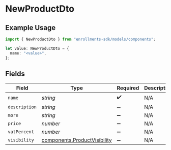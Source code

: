 # NewProductDto

## Example Usage

```typescript
import { NewProductDto } from "enrollments-sdk/models/components";

let value: NewProductDto = {
  name: "<value>",
};
```

## Fields

| Field                                                                        | Type                                                                         | Required                                                                     | Description                                                                  |
| ---------------------------------------------------------------------------- | ---------------------------------------------------------------------------- | ---------------------------------------------------------------------------- | ---------------------------------------------------------------------------- |
| `name`                                                                       | *string*                                                                     | :heavy_check_mark:                                                           | N/A                                                                          |
| `description`                                                                | *string*                                                                     | :heavy_minus_sign:                                                           | N/A                                                                          |
| `more`                                                                       | *string*                                                                     | :heavy_minus_sign:                                                           | N/A                                                                          |
| `price`                                                                      | *number*                                                                     | :heavy_minus_sign:                                                           | N/A                                                                          |
| `vatPercent`                                                                 | *number*                                                                     | :heavy_minus_sign:                                                           | N/A                                                                          |
| `visibility`                                                                 | [components.ProductVisibility](../../models/components/productvisibility.md) | :heavy_minus_sign:                                                           | N/A                                                                          |